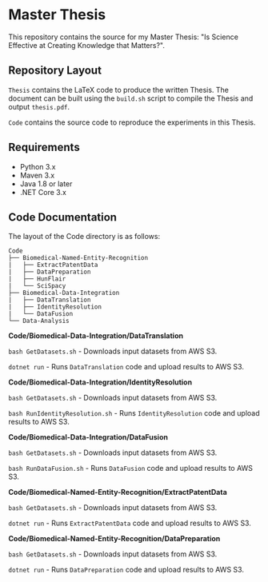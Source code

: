 # Master Thesis

This repository contains the source for my Master Thesis: "Is Science Effective at Creating Knowledge that Matters?".

## Repository Layout

`Thesis` contains the LaTeX code to produce the written Thesis. The document can be built using the `build.sh` script to compile the Thesis and output `thesis.pdf`.

`Code` contains the source code to reproduce the experiments in this Thesis.

## Requirements

- Python 3.x
- Maven 3.x
- Java 1.8 or later
- .NET Core 3.x

## Code Documentation

The layout of the  Code directory is as follows:

```
Code
├── Biomedical-Named-Entity-Recognition
|   ├── ExtractPatentData
|   ├── DataPreparation
|   ├── HunFlair
|   └── SciSpacy
├── Biomedical-Data-Integration
|   ├── DataTranslation
|   ├── IdentityResolution
|   └── DataFusion
└── Data-Analysis
```

**Code/Biomedical-Data-Integration/DataTranslation**

`bash GetDatasets.sh` - Downloads input datasets from AWS S3.

`dotnet run` - Runs `DataTranslation` code and upload results to AWS S3.

**Code/Biomedical-Data-Integration/IdentityResolution**

`bash GetDatasets.sh` - Downloads input datasets from AWS S3.

`bash RunIdentityResolution.sh` - Runs `IdentityResolution` code and upload results to AWS S3.

**Code/Biomedical-Data-Integration/DataFusion**

`bash GetDatasets.sh` - Downloads input datasets from AWS S3.

`bash RunDataFusion.sh` - Runs `DataFusion` code and upload results to AWS S3.

**Code/Biomedical-Named-Entity-Recognition/ExtractPatentData**

`bash GetDatasets.sh` - Downloads input datasets from AWS S3.

`dotnet run` - Runs `ExtractPatentData` code and upload results to AWS S3.

**Code/Biomedical-Named-Entity-Recognition/DataPreparation**

`bash GetDatasets.sh` - Downloads input datasets from AWS S3.

`dotnet run` - Runs `DataPreparation` code and upload results to AWS S3.
